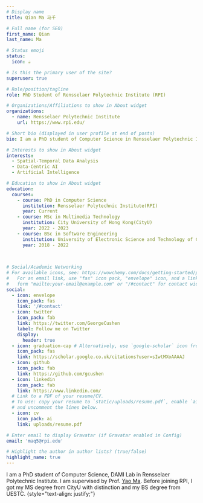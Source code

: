 ```yaml
---
# Display name
title: Qian Ma 马千

# Full name (for SEO)
first_name: Qian
last_name: Ma

# Status emoji
status:
  icon: ☕️

# Is this the primary user of the site?
superuser: true

# Role/position/tagline
role: PhD Student of Rensselaer Polytechnic Institute (RPI)

# Organizations/Affiliations to show in About widget
organizations:
  - name: Rensselaer Polytechnic Institute 
    url: https://www.rpi.edu/

# Short bio (displayed in user profile at end of posts)
bio: I am a PhD student of Computer Science in Rensselaer Polytechnic Institute.

# Interests to show in About widget
interests:
  - Spatial-Temporal Data Analysis
  - Data-Centric AI
  - Artificial Intelligence

# Education to show in About widget
education:
  courses:
    - course: PhD in Computer Science
      institution: Rensselaer Polytechnic Institute(RPI) 
      year: Current
    - course: MSc in Multimedia Technology
      institution: City University of Hong Kong(CityU)
      year: 2022 - 2023
    - course: BSc in Software Engineering
      institution: University of Electronic Science and Technology of China (UESTC)
      year: 2018 - 2022
    
    

# Social/Academic Networking
# For available icons, see: https://wowchemy.com/docs/getting-started/page-builder/#icons
#   For an email link, use "fas" icon pack, "envelope" icon, and a link in the
#   form "mailto:your-email@example.com" or "/#contact" for contact widget.
social:
  - icon: envelope
    icon_pack: fas
    link: '/#contact'
  - icon: twitter
    icon_pack: fab
    link: https://twitter.com/GeorgeCushen
    label: Follow me on Twitter
    display:
      header: true
  - icon: graduation-cap # Alternatively, use `google-scholar` icon from `ai` icon pack
    icon_pack: fas
    link: https://scholar.google.co.uk/citations?user=sIwtMXoAAAAJ
  - icon: github
    icon_pack: fab
    link: https://github.com/gcushen
  - icon: linkedin
    icon_pack: fab
    link: https://www.linkedin.com/
  # Link to a PDF of your resume/CV.
  # To use: copy your resume to `static/uploads/resume.pdf`, enable `ai` icons in `params.yaml`,
  # and uncomment the lines below.
  - icon: cv
    icon_pack: ai
    link: uploads/resume.pdf

# Enter email to display Gravatar (if Gravatar enabled in Config)
email: 'maq5@rpi.edu'

# Highlight the author in author lists? (true/false)
highlight_name: true
---
```


I am a PhD student of Computer Science, DAMI Lab in Rensselaer Polytechnic Institute. I am supervised by Prof. [Yao Ma](https://yaoma24.github.io/). Before joining RPI, I got my MS degree from CityU with distinction and my BS degree from UESTC.
{style="text-align: justify;"}
